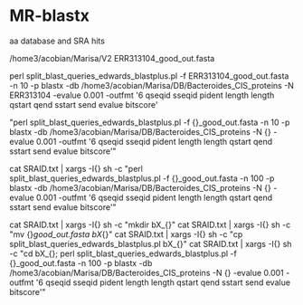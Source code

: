 # MR-blastx
aa database and SRA hits

/home3/acobian/Marisa/V2
ERR313104_good_out.fasta

perl split_blast_queries_edwards_blastplus.pl -f ERR313104_good_out.fasta -n 10 -p blastx -db /home3/acobian/Marisa/DB/Bacteroides_CIS_proteins -N ERR313104 -evalue 0.001 -outfmt '6 qseqid sseqid pident length length qstart qend sstart send evalue bitscore'

"perl split_blast_queries_edwards_blastplus.pl -f {}_good_out.fasta -n 10 -p blastx -db /home3/acobian/Marisa/DB/Bacteroides_CIS_proteins -N {} -evalue 0.001 -outfmt '6 qseqid sseqid pident length length qstart qend sstart send evalue bitscore'"

cat SRAID.txt | xargs -I{} sh -c "perl split_blast_queries_edwards_blastplus.pl -f {}_good_out.fasta -n 100 -p blastx -db /home3/acobian/Marisa/DB/Bacteroides_CIS_proteins -N {} -evalue 0.001 -outfmt '6 qseqid sseqid pident length length qstart qend sstart send evalue bitscore'"

cat SRAID.txt | xargs -I{} sh -c "mkdir bX_{}"
cat SRAID.txt | xargs -I{} sh -c "mv {}_good_out.fasta bX_{}"
cat SRAID.txt | xargs -I{} sh -c "cp split_blast_queries_edwards_blastplus.pl bX_{}"
cat SRAID.txt | xargs -I{} sh -c "cd bX_{}; perl split_blast_queries_edwards_blastplus.pl -f {}_good_out.fasta -n 100 -p blastx -db /home3/acobian/Marisa/DB/Bacteroides_CIS_proteins -N {} -evalue 0.001 -outfmt '6 qseqid sseqid pident length length qstart qend sstart send evalue bitscore'"
